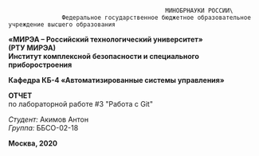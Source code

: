                                                 МИНОБРНАУКИ РОССИИ\
                   Федеральное государственное бюджетное образовательное учреждение высшего образования

**«МИРЭА – Российский технологический университет»**\
**(РТУ МИРЭА)**\
**Институт комплексной безопасности и специального приборостроения**

**Кафедра КБ-4 «Автоматизированные системы управления»**

**ОТЧЕТ**\
по лабораторной работе #3 "Работа с Git"

*Студент:* Акимов Антон\
*Группа:* ББСО-02-18

**Москва, 2020**
